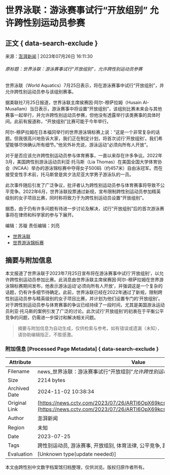 # 世界泳联：游泳赛事试行“开放组别” 允许跨性别运动员参赛

## 正文 { data-search-exclude }


来源：[澎湃新闻](https://www.thepaper.cn/newsDetail_forward_23993069) | 2023年07月26日 16:11:30

###### 原标题：世界泳联：游泳赛事试行“开放组别”，允许跨性别运动员参赛

世界泳联（World Aquatics）7月25日表示，将在游泳赛事中试行“开放组别”，并允许跨性别运动员参与该组别赛事。

据美联社7月25日报道，世界泳联主席侯赛因·阿尔-穆萨拉姆（Husain Al-Musallam）当日表示，游泳赛事中将设置“开放组别”，该组别比赛未来会与其他赛事一起举行，并允许跨性别运动员参赛，但他没有透露举行该类赛事的具体时间。此前有报道称，“开放组别”比赛可能于今年举行。

阿尔-穆萨拉姆在日本福冈举行的世界游泳锦标赛上说：“这是一个非常复杂的话题。但我很高兴地告诉大家，我们正在制定计划，将首次试行‘开放组别’。我们希望能够尽快确认所有细节。”他另外补充说，游泳运动“必须向所有人开放”。

对于是否应该允许跨性别运动员参与体育赛事，一直以来存在许多争议。2022年3月，美国跨性别游泳运动员利亚·托马斯（Lia Thomas）在美国全国大学体育协会（NCAA）举办的游泳锦标赛中夺得女子500码（约457米）自由泳冠军。而在接受变性手术前，托马斯曾是宾夕法尼亚大学男子游泳队的一员。

此次事件随后引发了广泛争议，批评者认为跨性别运动员参与体育赛事将导致不公平竞争。2022年6月，世界泳联投票通过新规，宣布限制跨性别运动员参加精英级别的女子项目比赛，同时称将致力于为跨性别运动员设置“开放组别”。

据悉，由于仍有许多问题有待进一步讨论及解决，试行“开放组别”后的首次游泳赛事将在律师和科学家的参与下展开。

编辑：苏璇 责任编辑：刘亮

-   [世界泳联](https://search.cctv.com/search.php?qtext=世界泳联)
-   [世界游泳锦标赛](https://search.cctv.com/search.php?qtext=世界游泳锦标赛)

## 摘要与附加信息

<!-- tcd_abstract -->
本文报道了世界泳联于2023年7月25日宣布将在游泳赛事中试行‘开放组别’，以允许跨性别运动员参加比赛。此消息由世界泳联主席侯赛因·阿尔-穆萨拉姆在世界游泳锦标赛期间发布，他表示游泳运动‘必须向所有人开放’，并强调这是一个复杂的话题，仍有许多细节待确定。此前，世界泳联已经在2022年通过了新规，限制跨性别运动员参与精英级别的女子项目比赛，并计划为他们设置专门的‘开放组别’。对于跨性别运动员参与体育赛事的争议已经持续了一段时间，尤其是美国游泳运动员利亚·托马斯的案例引发了广泛的讨论。此次试行‘开放组别’的初衷在于平衡公平竞争的问题，仍需进一步探讨和解决相关问题。
<!-- tcd_abstract_end -->

> 摘要与附加信息为自动生成，仅供检索与参考。如有错误或遗漏（未知），请协助编辑指正，不胜感激。

### 附加信息 [Processed Page Metadata] { data-search-exclude }

| Attribute       | Value                                  |
|-----------------|----------------------------------------|
| Filename        | news_世界泳联：游泳赛事试行“开放组别”_允许跨性别运动员参赛_新闻频道_.md                             |
| Size            | 2214 bytes                           |
| Archived Date   | 2024-11-02 10:38:34                             |
| Original Link   | [https://news.cctv.com/2023/07/26/ARTI6OpX69kcsSsw1UpnbO4O230726.shtml](https://news.cctv.com/2023/07/26/ARTI6OpX69kcsSsw1UpnbO4O230726.shtml)                       |
| Author          | 澎湃新闻                               |
| Region          | 未知                               |
| Date            | 2023-07-25                                 |
| Tags            | 跨性别运动员, 游泳赛事, 开放组别, 体育法律, 公平竞争, 跨性别政策                                 |
| Evaluation            | [Unknown type(update needed)]                                 |
<!-- tcd_table_end -->

本文由跨性别中文数字档案馆归档整理，仅供浏览。版权归原作者所有。
